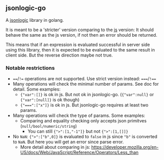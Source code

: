 ## jsonlogic-go

A [jsonlogic](http://jsonlogic.com) library in golang. 

It is meant to be a 'stricter' version comparing to the [js](https://github.com/jwadhams/json-logic-js/) version:
It should behave the same as the js version, if not then an error should be returned.

This means that if an expression is evaluated successful in server side using this library, 
then it is expected to be evaluated to the same result in client side. But the reverse direction maybe not true.

### Notable restrictions

- `==`/`!=` operations are not supported. Use strict version instead: `===`/`!==`
- Many operations will check the minimal number of params. See doc for detail. Some examples:
  - `{"var":[]}` is ok in js. But not ok in jsonlogic-go. (`{"var":null}` or `{"var":[null]}` is ok though)
  - `{"===":["x"]}` is ok in js. But jsonlogic-go requires at least two params.
- Many operations will check the type of params. Some examples:
  - Comparing and equality checking only accepts json primitves (`null/bool/numeric/string`)
    - You can still `{">":[1,"-1"]}` but not `{">":[1,[]]}`
- No `NaN`: `{">":["b",0]}` is evaluated to `false` in js since `"b"` is converted to `NaN`. But here you will get an error since parse error.
  - More detail about comparing in js: https://developer.mozilla.org/en-US/docs/Web/JavaScript/Reference/Operators/Less_than
